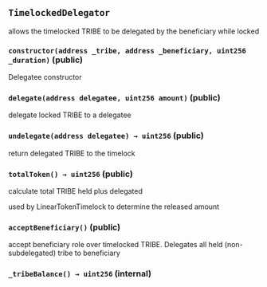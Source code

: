## `TimelockedDelegator`

allows the timelocked TRIBE to be delegated by the beneficiary while locked




### `constructor(address _tribe, address _beneficiary, uint256 _duration)` (public)

Delegatee constructor




### `delegate(address delegatee, uint256 amount)` (public)

delegate locked TRIBE to a delegatee




### `undelegate(address delegatee) → uint256` (public)

return delegated TRIBE to the timelock




### `totalToken() → uint256` (public)

calculate total TRIBE held plus delegated


used by LinearTokenTimelock to determine the released amount

### `acceptBeneficiary()` (public)

accept beneficiary role over timelocked TRIBE. Delegates all held (non-subdelegated) tribe to beneficiary



### `_tribeBalance() → uint256` (internal)








